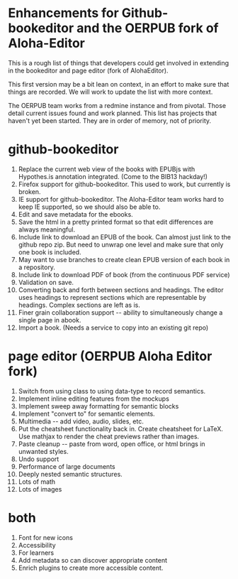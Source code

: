 Enhancements for Github-bookeditor and the OERPUB fork of Aloha-Editor 
======================================================================

This is a rough list of things that developers could get involved in extending in the bookeditor and page editor (fork of AlohaEditor). 

This first version may be a bit lean on context, in an effort to make sure that things are recorded. We will work to update the list with more context.

The OERPUB team works from a redmine instance and from pivotal. Those detail current issues found and work planned. This list has projects that haven't yet been started. They are in order of memory, not of priority.

github-bookeditor
==================

1. Replace the current web view of the books with EPUBjs with Hypothes.is annotation integrated. (Come to the BIB13 hackday!)
1. Firefox support for github-bookeditor. This used to work, but currently is broken. 
2. IE support for github-bookeditor. The Aloha-Editor team works hard to keep IE supported, so we should also be able to.
3. Edit and save metadata for the ebooks.
4. Save the html in a pretty printed format so that edit differences are always meaningful.
5. Include link to download an EPUB of the book. Can almost just link to the github repo zip. But need to unwrap one level and make sure that only one book is included.
 1. May want to use branches to create clean EPUB version of each book in a repository.
6. Include link to download PDF of book (from the continuous PDF service)
7. Validation on save. 
8. Converting back and forth between sections and headings. The editor uses headings to represent sections which are representable by headings. Complex sections are left as is.
9. Finer grain collaboration support -- ability to simultaneously change a single page in abook.
10. Import a book. (Needs a service to copy into an existing git repo)

page editor (OERPUB Aloha Editor fork)
======================================

1. Switch from using class to using data-type to record semantics.
2. Implement inline editing features from the mockups
3. Implement sweep away formatting for semantic blocks
4. Implement "convert to" for semantic elements.
5. Multimedia -- add video, audio, slides, etc.
5. Put the cheatsheet functionality back in. Create cheatsheet for LaTeX. Use mathjax to render the cheat previews rather than images.
6. Paste cleanup -- paste from word, open office, or html brings in unwanted styles. 
7. Undo support
8. Performance of large documents
 1. Deeply nested semantic structures.
 2.  Lots of math
 3. Lots of images

both
====

1. Font for new icons
2. Accessibility 
 1. For learners
   1. Add metadata so can discover appropriate content
   2. Enrich plugins to create more accessible content. 